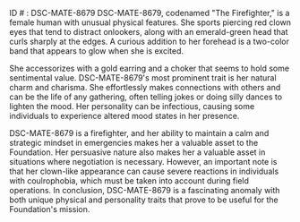 ID # : DSC-MATE-8679
DSC-MATE-8679, codenamed "The Firefighter," is a female human with unusual physical features. She sports piercing red clown eyes that tend to distract onlookers, along with an emerald-green head that curls sharply at the edges. A curious addition to her forehead is a two-color band that appears to glow when she is excited.

She accessorizes with a gold earring and a choker that seems to hold some sentimental value. DSC-MATE-8679's most prominent trait is her natural charm and charisma. She effortlessly makes connections with others and can be the life of any gathering, often telling jokes or doing silly dances to lighten the mood. Her personality can be infectious, causing some individuals to experience altered mood states in her presence.

DSC-MATE-8679 is a firefighter, and her ability to maintain a calm and strategic mindset in emergencies makes her a valuable asset to the Foundation. Her persuasive nature also makes her a valuable asset in situations where negotiation is necessary. However, an important note is that her clown-like appearance can cause severe reactions in individuals with coulrophobia, which must be taken into account during field operations. In conclusion, DSC-MATE-8679 is a fascinating anomaly with both unique physical and personality traits that prove to be useful for the Foundation's mission.